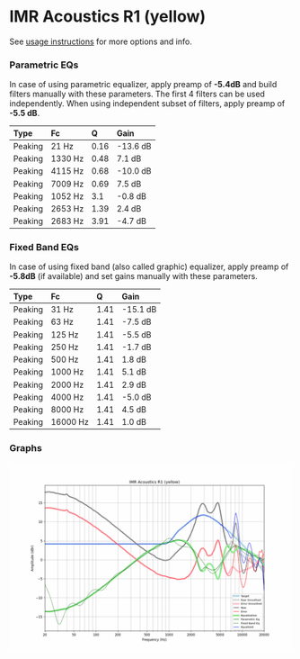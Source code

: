# IMR Acoustics R1 (yellow)
See [usage instructions](https://github.com/jaakkopasanen/AutoEq#usage) for more options and info.

### Parametric EQs
In case of using parametric equalizer, apply preamp of **-5.4dB** and build filters manually
with these parameters. The first 4 filters can be used independently.
When using independent subset of filters, apply preamp of **-5.5 dB**.

| Type    | Fc      |    Q | Gain     |
|:--------|:--------|:-----|:---------|
| Peaking | 21 Hz   | 0.16 | -13.6 dB |
| Peaking | 1330 Hz | 0.48 | 7.1 dB   |
| Peaking | 4115 Hz | 0.68 | -10.0 dB |
| Peaking | 7009 Hz | 0.69 | 7.5 dB   |
| Peaking | 1052 Hz | 3.1  | -0.8 dB  |
| Peaking | 2653 Hz | 1.39 | 2.4 dB   |
| Peaking | 2683 Hz | 3.91 | -4.7 dB  |

### Fixed Band EQs
In case of using fixed band (also called graphic) equalizer, apply preamp of **-5.8dB**
(if available) and set gains manually with these parameters.

| Type    | Fc       |    Q | Gain     |
|:--------|:---------|:-----|:---------|
| Peaking | 31 Hz    | 1.41 | -15.1 dB |
| Peaking | 63 Hz    | 1.41 | -7.5 dB  |
| Peaking | 125 Hz   | 1.41 | -5.5 dB  |
| Peaking | 250 Hz   | 1.41 | -1.7 dB  |
| Peaking | 500 Hz   | 1.41 | 1.8 dB   |
| Peaking | 1000 Hz  | 1.41 | 5.1 dB   |
| Peaking | 2000 Hz  | 1.41 | 2.9 dB   |
| Peaking | 4000 Hz  | 1.41 | -5.0 dB  |
| Peaking | 8000 Hz  | 1.41 | 4.5 dB   |
| Peaking | 16000 Hz | 1.41 | 1.0 dB   |

### Graphs
![](./IMR%20Acoustics%20R1%20(yellow).png)